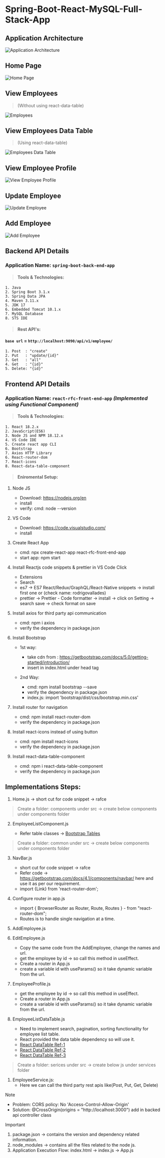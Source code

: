 # Spring-Boot-React-MySQL-Full-Stack-App

## Application Architecture

![Application Architecture](/assets/architecture.png)

## Home Page

![Home Page](/assets/Home.jpeg)

## View Employees

> (Without using react-data-table)

![Employees](/assets/Employees.jpeg)

## View Employees Data Table

> (Using react-data-table)

![Employees Data Table](/assets/Employees_DT.jpeg)

## View Employee Profile

![View Employee Profile](/assets/Employee_Profile.jpeg)

## Update Employee

![Update Employee](/assets/Update.jpeg)

## Add Employee

![Add Employee](/assets/Add.jpeg)

## Backend API Details

### Application Name: `spring-boot-back-end-app`

> #### Tools & Technologies:

```
1. Java
2. Spring Boot 3.1.x
3. Spring Data JPA
4. Maven 3.11.x
5. JDK 17
6. Embedded Tomcat 10.1.x
7. MySQL Database
8. STS IDE
```

> #### Rest API's:

#### `base url` = `http://localhost:9090/api/v1/employee/`

```
1. Post  : "create"
2. Put   : "update/{id}"
3. Get   : "all"
4. Get   : "{id}"
5. Delete: "{id}"
```

## Frontend API Details

### Application Name: `react-rfc-front-end-app` _(Implemented using Functional Component)_

> #### Tools & Technologies:

```
1. React 18.2.x
2. JavaScript(ES6)
3. Node JS and NPM 18.12.x
4. VS Code IDE
5. Create react app CLI
6. Bootstrap
7. Axios HTTP Library
6. React-router-dom
7. React-icons
8. React-data-table-component
```

> #### Eniromental Setup:

1. Node JS

   - Download: https://nodejs.org/en
   - install
   - verify: cmd: node --version

2. VS Code

   - Download: https://code.visualstudio.com/
   - install

3. Create React App

   - cmd: npx create-react-app react-rfc-front-end-app
   - start app: npm start

4. Install Reactjs code snippets & prettier in VS Code Click

   - Extensions
   - Search
   - es7 -> ES7 React/Redux/GraphQL/React-Native snippets -> install first one or (check name: rodrigovallades)
   - prettier -> Prettier - Code formatter -> install -> click on Setting -> search save -> check format on save

5. Install axios for third party api communication

   - cmd: npm i axios
   - verify the dependency in package.json

6. Install Bootstrap

   - 1st way:

     - take cdn from : https://getbootstrap.com/docs/5.0/getting-started/introduction/
     - insert in index.html under head tag

   - 2nd Way:
     - cmd: npm install bootstrap --save
     - verify the dependency in package.json
     - index.js: import 'bootstrap/dist/css/bootstrap.min.css'

7. Install router for navigation

   - cmd: npm install react-router-dom
   - verify the dependency in package.json

8. Install react-icons instead of using button

   - cmd: npm install react-icons
   - verify the dependency in package.json

9. Install react-data-table-component
   - cmd: npm i react-data-table-component
   - verify the dependency in package.json

## Implementations Steps:

1. Home.js -> short cut for code snippet -> rafce

> Create a folder: components under src -> create below components under components folder

2. EmployeeListComponent.js

   - Refer table classes -> [Bootstrap Tables](https://getbootstrap.com/docs/4.1/content/tables/)

> Create a folder: common under src -> create below components under components folder

3. NavBar.js

   - short cut for code snippet -> rafce
   - Refer code -> https://getbootstrap.com/docs/4.1/components/navbar/ here and use it as per our requirement.
   - import {Link} from 'react-router-dom';

4. Configure router in app.js

   - import { BrowserRouter as Router, Route, Routes } - from "react-router-dom";
   - Routes is to handle single navigation at a time.

5. AddEmployee.js

6. EditEmployee.js

   - Copy the same code from the AddEmployee, change the names and url.
   - get the employee by id -> so call this method in useEffect.
   - Create a router in App.js
   - create a variable id with useParams() so it take dynamic variable from the url.

7. EmployeeProfile.js
   - get the employee by id -> so call this method in useEffect.
   - Create a router in App.js
   - create a variable id with useParams() so it take dynamic variable from the url.
8. EmployeeListDataTable.js
   - Need to implement search, pagination, sorting functionality for employee list table.
   - React provided the data table dependency so will use it.
   - [React DataTable Ref-1](https://www.npmjs.com/package/react-data-table-component)
   - [React DataTable Ref-2](https://www.youtube.com/watch?v=1dDK_N909Xo&list=PLKY8itN_9uQ1UIJk-ymhOx4oiFCwwW7cn&index=1)
   - [React DataTable Ref-3](https://youtu.be/aveI4Mj11tc?si=99EtEf3lIsA3kDag)

> Create a folder: serices under src -> create below js under services folder

1. EmployeeService.js:
   - Here we can call the third party rest apis like(Post, Put, Get, Delete)

> [!NOTE]
>
> - Problem: CORS policy: No 'Access-Control-Allow-Origin'
> - Solution: @CrossOrigin(origins = "http://localhost:3000") add in backed api controller class

> [!IMPORTANT]
>
> 1. package.json -> contains the version and dependency related information.
> 2. node_modules -> contains all the files related to the node js.
> 3. Application Execution Flow: index.html -> index.js -> App.js
